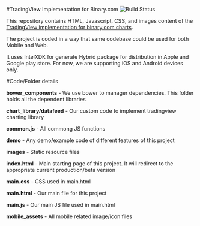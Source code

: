 #TradingView Implementation for Binary.com ![Build Status](https://travis-ci.org/binary-com/tradingview.svg?branch=master)

This repository contains HTML, Javascript, CSS, and images content of the [TradingView implementation for binary.com charts](http://binary-com.github.io/tradingview).

The project is coded in a way that same codebase could be used for both Mobile and Web.

It uses IntelXDK for generate Hybrid package for distribution in Apple and Google play store. For now, we are supporting iOS and Android devices only.

#Code/Folder details

<strong>bower_components</strong> - We use bower to manager dependencies. This folder holds all the dependent libraries

<strong>chart_library/datafeed</strong> - Our custom code to implement tradingview charting library

<strong>common.js</strong> - All commong JS functions

<strong>demo</strong> - Any demo/example code of different features of this project

<strong>images</strong> - Static resource files

<strong>index.html</strong> - Main starting page of this project. It will redirect to the appropriate current production/beta version

<strong>main.css</strong> - CSS used in main.html

<strong>main.html</strong> - Our main flie for this project

<strong>main.js</strong> - Our main JS file used in main.html

<strong>mobile_assets</strong> - All mobile related image/icon files
